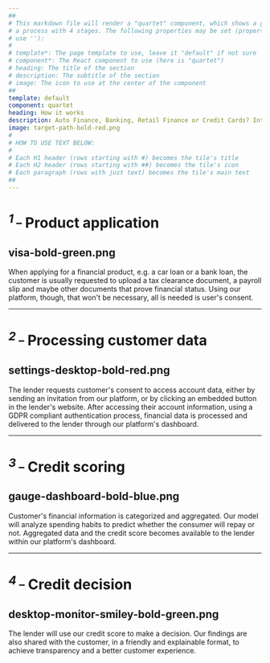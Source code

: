 ```yaml
---
##
# This markdown file will render a "quartet" component, which shows a grid with exactly 4 tiles. It is used to explain
# a process with 4 stages. The following properties may be set (properties with * are required, to leave a property blank 
# use ''):
#
# template*: The page template to use, leave it "default" if not sure
# component*: The React component to use (here is "quartet")
# heading: The title of the section
# description: The subtitle of the section
# image: The icon to use at the center of the component
##
template: default
component: quartet
heading: How it works
description: Auto Finance, Banking, Retail Finance or Credit Cards? Integrate our platform in your lending business.
image: target-path-bold-red.png
#
# HOW TO USE TEXT BELOW:
#
# Each H1 header (rows starting with #) becomes the tile's title
# Each H2 header (rows starting with ##) becomes the tile's icon
# Each paragraph (rows with just text) becomes the tile's main text
##
---
```


# <sup>_1_ _</sup>  Product application
## visa-bold-green.png

When applying for a financial product, e.g. a car loan or a bank loan, the customer is usually requested 
to upload a tax clearance document, a payroll slip and maybe other documents that prove financial status. Using our 
platform, though, that won't be necessary, all is needed is user's consent.

---

# <sup>_2_ _</sup>  Processing customer data
## settings-desktop-bold-red.png

The lender requests customer's consent to access account data, either by sending an invitation from our platform, or by 
clicking an embedded button in the lender's website. After accessing their account information, using a GDPR compliant 
authentication process, financial data is processed and delivered to the lender through our platform's dashboard.

---

# <sup>_3_ _</sup> Credit scoring
## gauge-dashboard-bold-blue.png

Customer's financial information is categorized and aggregated. Our model will analyze spending habits to predict 
whether the consumer will repay or not. Aggregated data and the credit score becomes available to the lender within our
platform's dashboard.

---

# <sup>_4_ _</sup> Credit decision
## desktop-monitor-smiley-bold-green.png

The lender will use our credit score to make a decision. Our findings are also shared with the customer, in a friendly 
and explainable format, to achieve transparency and a better customer experience. 
